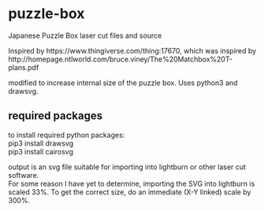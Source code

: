 # puzzle-box
Japanese Puzzle Box laser cut files and source

<p>Inspired by https://www.thingiverse.com/thing:17670, which was inspired by http://homepage.ntlworld.com/bruce.viney/The%20Matchbox%20T-plans.pdf

modified to increase internal size of the puzzle box. Uses python3 and drawsvg.

## required packages

<p>to install required python packages:
<br>pip3 install drawsvg
<br>pip3 install cairosvg

<p>output is an svg file suitable for importing into lightburn or other laser cut software.
<br>For some reason I have yet to determine, importing the SVG into lightburn is scaled 33%. To get the correct size, do an immediate (X-Y linked) scale by 300%.